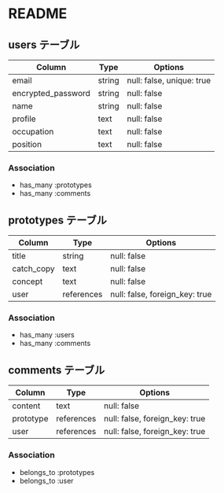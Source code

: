 # README

## users テーブル

| Column             | Type   | Options                   |
| ------------------ | ------ | ------------------------- |
| email              | string | null: false, unique: true |
| encrypted_password | string | null: false               |
| name               | string | null: false               |
| profile            | text   | null: false               |
| occupation         | text   | null: false               |
| position           | text   | null: false               |

### Association

- has_many :prototypes
- has_many :comments

## prototypes テーブル

| Column             | Type         | Options                         |
| ------------------ | ------------ | ------------------------------- |
| title              | string       | null: false                     |
| catch_copy         | text         | null: false                     |
| concept            | text         | null: false                     |
| user               | references   | null: false,  foreign_key: true |

### Association

- has_many :users
- has_many :comments

## comments テーブル

| Column             | Type         | Options                         |
| ------------------ | ------------ | ------------------------------- |
| content            | text         | null: false                     |
| prototype          | references   | null: false,  foreign_key: true |
| user               | references   | null: false,  foreign_key: true |

### Association

- belongs_to :prototypes
- belongs_to :user

